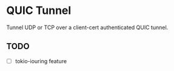 # QUIC Tunnel

Tunnel UDP or TCP over a client-cert authenticated QUIC tunnel.

## TODO

- [ ] tokio-iouring feature
